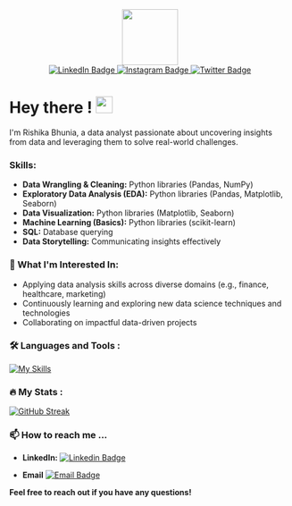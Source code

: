 <div id="header" align="center">
  <img src="https://media3.giphy.com/media/v1.Y2lkPTc5MGI3NjExYTUzNWV6OGswZ3Z6cXM3ODd3YTB2andlamRvZXZmMDJuc2ZybndxMSZlcD12MV9pbnRlcm5hbF9naWZfYnlfaWQmY3Q9cw/AXtFMwP1ZvjZSBtmGk/giphy.webp" width="100"/>
</div>

<div id="badges" align="center">
  <a href="https://www.linkedin.com/in/rishika-bhunia05/">
    <img src="https://img.shields.io/badge/LinkedIn-blue" alt="LinkedIn Badge"/>
  </a>
   <a href="https://www.instagram.com/rishikabhunia05?igsh=bWp5cXVveHA5bDhq">
    <img src="https://img.shields.io/badge/Instagram-orange?logo=Instagram&logoColor=white" alt="Instagram Badge"/>
  </a>
  <a href="https://x.com/RisikaBhunia05?t=jb9INFe_ISFd0yFIKu7DoA&s=09">
    <img src="https://img.shields.io/badge/Twitter-blue?logo=twitter&logoColor=white" alt="Twitter Badge"/>
  </a>
</div>

<div id="page-count" align="center">
<img src="https://komarev.com/ghpvc/?username=RishikaB-05&style=flat-square&color=blue" alt=""/>
</div>

<h1>
  Hey there !
  <img src="https://media.giphy.com/media/hvRJCLFzcasrR4ia7z/giphy.gif" width="30px"/>
</h1>

I'm Rishika Bhunia, a data analyst passionate about uncovering insights from data and leveraging them to solve real-world challenges. 

### **Skills:**

* **Data Wrangling & Cleaning:** Python libraries (Pandas, NumPy)
* **Exploratory Data Analysis (EDA):** Python libraries (Pandas, Matplotlib, Seaborn)
* **Data Visualization:** Python libraries (Matplotlib, Seaborn)
* **Machine Learning (Basics):** Python libraries (scikit-learn)
* **SQL:** Database querying
* **Data Storytelling:** Communicating insights effectively

### **👀 What I'm Interested In:**

* Applying data analysis skills across diverse domains (e.g., finance, healthcare, marketing)
* Continuously learning and exploring new data science techniques and technologies
* Collaborating on impactful data-driven projects

### :hammer_and_wrench: Languages and Tools :

[![My Skills](https://skillicons.dev/icons?i=python,c,mysql,anaconda,HTML,git)](https://skillicons.dev)

### :fire: My Stats :

[![GitHub Streak](http://github-readme-streak-stats.herokuapp.com?user=RishikaB-05&theme=dark&background=000000)](https://git.io/streak-stats)

### 📫 How to reach me ...

* **LinkedIn:** [![Linkedin Badge](https://img.shields.io/badge/-linkedin-blue?style=flat&logo=Linkedin&logoColor=white)](www.linkedin.com/in/rishika-bhunia05)

* **Email** [![Email Badge](https://img.shields.io/badge/Email-white?style=flat&logo=Email&logoColor=white)](rishikabhunia09@gmail.com)

**Feel free to reach out if you have any questions!**



